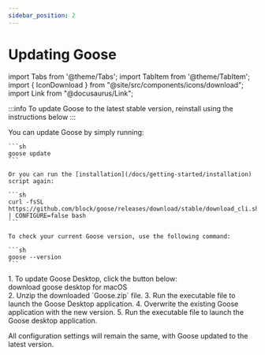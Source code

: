 ```yaml
---
sidebar_position: 2
---
```


# Updating Goose

import Tabs from '@theme/Tabs';
import TabItem from '@theme/TabItem';
import { IconDownload } from "@site/src/components/icons/download";
import Link from "@docusaurus/Link";

:::info
To update Goose to the latest stable version, reinstall using the instructions below
:::

<Tabs groupId="interface">
  <TabItem value="cli" label="Goose CLI" default>
    You can update Goose by simply running:

    ```sh
    goose update
    ```

    Or you can run the [installation](/docs/getting-started/installation) script again:

    ```sh
    curl -fsSL https://github.com/block/goose/releases/download/stable/download_cli.sh | CONFIGURE=false bash
    ```

    To check your current Goose version, use the following command:

    ```sh
    goose --version
    ```

  </TabItem>
  <TabItem value="ui" label="Goose Desktop">
        <div style={{ marginTop: '1rem' }}>
          1. To update Goose Desktop, click the button below:
            <div className="pill-button">
              <Link
                className="button button--primary button--lg"
                to="https://github.com/block/goose/releases/download/stable/Goose.zip"
              >
                <IconDownload />
                download goose desktop for macOS
              </Link>
            </div>
          2. Unzip the downloaded `Goose.zip` file.
          3. Run the executable file to launch the Goose Desktop application.
          4. Overwrite the existing Goose application with the new version.
          5. Run the executable file to launch the Goose desktop application.
        </div>
  </TabItem>
</Tabs>

All configuration settings will remain the same, with Goose updated to the latest version.
